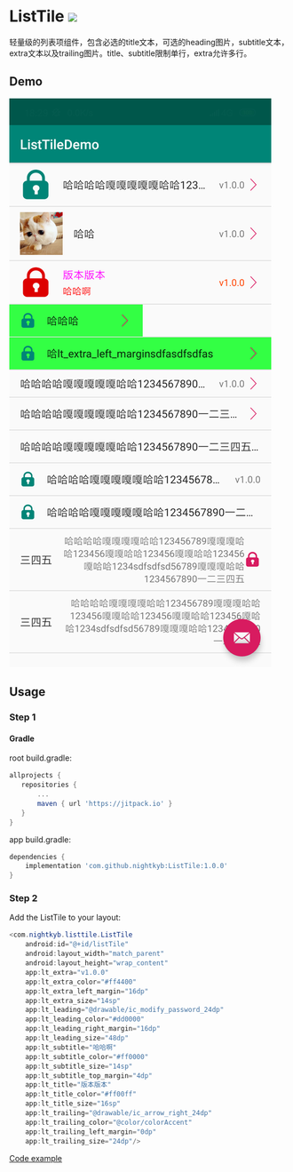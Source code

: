 # ListTile [![](https://jitpack.io/v/nightkyb/ListTile.svg)](https://jitpack.io/#nightkyb/ListTile)

轻量级的列表项组件，包含必选的title文本，可选的heading图片，subtitle文本，extra文本以及trailing图片。title、subtitle限制单行，extra允许多行。

## Demo

![](https://github.com/nightkyb/ListTile/blob/master/Screenshot.png)

## Usage

### Step 1

#### Gradle

root build.gradle:

 ```groovy
allprojects {
    repositories {
        ...
        maven { url 'https://jitpack.io' }
    }
}
``` 

app build.gradle:

```groovy
dependencies {
    implementation 'com.github.nightkyb:ListTile:1.0.0'
}
```

### Step 2

Add the ListTile to your layout:

```java
<com.nightkyb.listtile.ListTile
    android:id="@+id/listTile"
    android:layout_width="match_parent"
    android:layout_height="wrap_content"
    app:lt_extra="v1.0.0"
    app:lt_extra_color="#ff4400"
    app:lt_extra_left_margin="16dp"
    app:lt_extra_size="14sp"
    app:lt_leading="@drawable/ic_modify_password_24dp"
    app:lt_leading_color="#dd0000"
    app:lt_leading_right_margin="16dp"
    app:lt_leading_size="48dp"
    app:lt_subtitle="哈哈啊"
    app:lt_subtitle_color="#ff0000"
    app:lt_subtitle_size="14sp"
    app:lt_subtitle_top_margin="4dp"
    app:lt_title="版本版本"
    app:lt_title_color="#ff00ff"
    app:lt_title_size="16sp"
    app:lt_trailing="@drawable/ic_arrow_right_24dp"
    app:lt_trailing_color="@color/colorAccent"
    app:lt_trailing_left_margin="0dp"
    app:lt_trailing_size="24dp"/>
```

[Code example](https://github.com/nightkyb/ListTile/blob/master/app/src/main/res/layout/content_main.xml)
